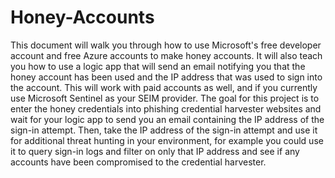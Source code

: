 # Honey-Accounts
This document will walk you through how to use Microsoft's free developer account and free Azure accounts to make honey accounts. It will also teach you how to use a logic app that will send an email notifying you that the honey account has been used and the IP address that was used to sign into the account. This will work with paid accounts as well, and if you currently use Microsoft Sentinel as your SEIM provider. The goal for this project is to enter the honey credentials into phishing credential harvester websites and wait for your logic app to send you an email containing the IP address of the sign-in attempt. Then, take the IP address of the sign-in attempt and use it for additional threat hunting in your environment, for example you could use it to query sign-in logs and filter on only that IP address and see if any accounts have been compromised to the credential harvester.
